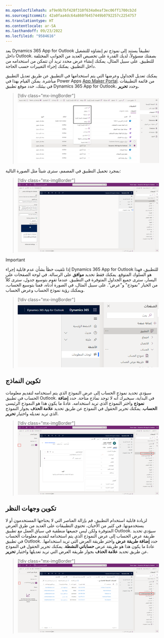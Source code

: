 ```yaml
---
ms.openlocfilehash: af9e9b7bf428f310f634a0eaf3ec06ff1700cb2d
ms.sourcegitcommit: 42a0faa4dc64a860f6457449b0792257c2254757
ms.translationtype: HT
ms.contentlocale: ar-SA
ms.lasthandoff: 09/23/2022
ms.locfileid: "9584616"
---
```

يعد Dynamics 365 App for Outlook تطبيقاً يستند إلى نموذج تم إنشاؤه للتشغيل داخل Outlook. بصفتك مسؤولاً، لديك القدرة على تخصيص العديد من الجوانب المختلفة للتطبيق. على سبيل المثال، يمكنك إنشاء عرض محدد تريد أن تتمكن من استخدامه من داخل التطبيق. يمكنك إجراء التغييرات حسب الحاجة.

يمكنك تعديل الجداول وعرضها التي يتم استخدامها في التطبيق عن طريق تعديل التطبيق مباشرة. يمكن القيام بهذا في Power Apps [App Maker Portal](https://make.powerapps.com/?azure-portal=true). من قائمة التطبيقات في بيئتك، حدد موقع تطبيق Dynamics 365 App for Outlook، وحدد **تحرير.**

> [!div class="mx-imgBorder"]
> [![لقطة شاشة لقائمة التطبيقات في Power Apps ‏Maker Portal، تعرض Dynamics 365 App for Outlook المحدد والخيار المُراد تحريره.](../media/edit-outlook-app.png)](../media/edit-outlook-app.png#lightbox)

بمجرد تحميل التطبيق في المصمم، سترى شيئاً مثل الصورة التالية:

> [!div class="mx-imgBorder"]
> [![لقطة شاشة لمحرر تطبيقات Power Apps تعرض شاشة Dynamics 365 App for Outlook، مع خيار تحرير الصفحات وإضافتها.](../media/power-apps-editor-outlook.png)](../media/power-apps-editor-outlook.png#lightbox)

> [!IMPORTANT]
> إذا تلقيت خطأ بشأن عدم قابلية إجراء Dynamics 365 App for Outlook للتطبيق، فهذا هو السلوك المتوقع. يمكنك فقط تحديد **موافق** على الرسالة. في لوحة الصفحات على اليسار، سترى جميع الجداول المتوفرة في التطبيق. عندما تقوم بتوسيع جدول، سترى كلاً من الخيار "نموذج" و"عرض". على سبيل المثال، في الصورة أدناه، قمنا بتوسيع الحساب، ويمكنك رؤية نموذج الحساب وعرض الحساب.

> [!div class="mx-imgBorder"]
> ![لقطة شاشة للحساب مع توسيع نموذج الحساب وطريقة عرض الحساب.](../media/select-app-tables.png)

## <a name="configuring-forms"></a>تكوين النماذج

سيؤدي تحديد نموذج الحساب إلى عرض النموذج الذي يتم استخدامه لتقديم معلومات الحساب في تطبيق Outlook. في البداية، سيخبرك أنه لا توجد نماذج متاحة. حدد **إضافة نموذج** واختر النموذج الذي تريد استخدامه. عادةً ما يكون هذا هو النموذج الرئيسي **الحساب**. يمكنك تحرير الحقول في النموذج عن طريق تحديد **علامة الحذف** بجوار النموذج الذي تريد تعديله واختيار **تحرير**.

> [!div class="mx-imgBorder"]
> ![لقطة شاشة لنموذج الحساب المحدد ويتم تحريره.](../media/configure-forms.png)

## <a name="configuring-views"></a>تكوين وجهات النظر

لزيادة قابلية استخدام التطبيق، قم بإزالة العناصر التي لا يحتاجها المستخدمون أو لا يستخدمونها. في كثير من الأحيان، تحتوي التطبيقات على العديد من طرق العرض المتوفرة ولكن ليس جميعها منطقية في سياق العمل مع تطبيق Outlook. سيؤدي تحديد طريقة عرض الحساب إلى عرض النموذج الذي يتم استخدامه لتقديم معلومات الحساب في تطبيق Outlook. حدد **إضافة طريقة عرض** واختر طريقة العرض التي تريد استخدامها. عادةً ما يكون هذا هو طريقة عرض **حساباتي النشطة**. يمكنك تحرير الحقول في النموذج عن طريق تحديد **علامة الحذف** بجوار طريقة العرض التي تريد تعديلها واختيار **تحرير**.

> [!div class="mx-imgBorder"]
> ![لقطة شاشة لطريقة عرض الحساب المحددة ويتم تحريره.](../media/configure-views.png)
